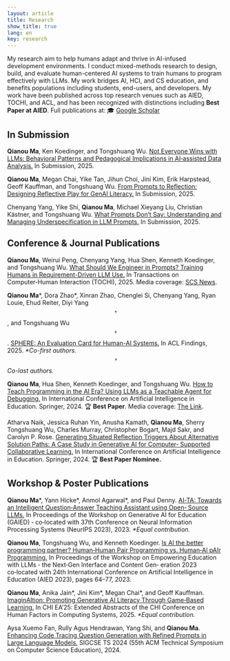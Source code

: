 ```yaml
---
layout: article
title: Research
show_title: true
lang: en
key: research
---
```


<!-- temporary solution, switch to https://jekyll-themes.com/alshedivat/al-folio -->

My research aim to help humans adapt and thrive in AI-infused development environments.
I conduct mixed-methods research to design, build, and evaluate human-centered AI systems to train humans to program effectively with LLMs. My work bridges AI, HCI, and CS education, and benefits populations including students, end-users, and developers. 
My work have been published across top research venues such as AIED, TOCHI, and ACL, and has been recognized with distinctions including
**Best Paper at AIED**. Full publications at: 
🎓 [Google Scholar](https://scholar.google.com/citations?user=3EAMFQIAAAAJ&hl=en)

## In Submission
**Qianou Ma**, Ken Koedinger, and Tongshuang Wu. [Not Everyone Wins with LLMs: Behavioral Patterns and Pedagogical Implications in AI‑assisted Data Analysis.](http://arxiv.org/abs/2509.21890) In Submission, 2025.

**Qianou Ma**, Megan Chai, Yike Tan, Jihun Choi, Jini Kim, Erik Harpstead, Geoff Kauffman, and Tongshuang Wu. [From Prompts to Reflection: Designing Reflective Play for GenAI Literacy.](http://arxiv.org/abs/2509.13679) In Submission, 2025.

Chenyang Yang, Yike Shi, **Qianou Ma**, Michael Xieyang Liu, Christian Kästner, and Tongshuang Wu. [What Prompts Don’t Say:
Understanding and Managing Underspecification in LLM Prompts.](https://arxiv.org/abs/2505.13360) In Submission, 2025.

## Conference & Journal Publications

**Qianou Ma**, Weirui Peng, Chenyang Yang, Hua Shen, Kenneth Koedinger, and Tongshuang Wu. [What Should We Engineer in Prompts? Training Humans in Requirement-Driven LLM Use.](https://arxiv.org/abs/2409.08775) In Transactions on Computer‑Human Interaction (TOCHI), 2025. Media coverage: [SCS News](https://www.cs.cmu.edu/news/2025/prompt-training).

**Qianou Ma**\*, Dora Zhao\*, Xinran Zhao, Chenglei Si, Chenyang Yang, Ryan Louie, Ehud Reiter, Diyi Yang$$ ^\dagger $$, and Tongshuang Wu$$^\dagger$$.
[SPHERE: An Evaluation Card for Human-AI Systems.](https://sphere-eval.github.io/) In ACL Findings, 2025. *\*Co-first authors. $$^\dagger$$Co-last authors.*

**Qianou Ma**, Hua Shen, Kenneth Koedinger, and Tongshuang Wu. [How to Teach Programming in the AI Era? Using LLMs as a Teachable
Agent for Debugging.](https://arxiv.org/abs/2310.05292) In International Conference on Artificial Intelligence in Education. Springer, 2024. 🏆 **Best Paper**. Media coverage: [The Link](https://magazine.cs.cmu.edu/promoting-critical-thinking-in-ai-education-models#:~:text=Award).

Atharva Naik, Jessica Ruhan Yin, Anusha Kamath, **Qianou Ma**, Sherry Tongshuang Wu, Charles Murray, Christopher Bogart, Majd Sakr, and Carolyn P. Rose. [Generating Situated Reflection Triggers About Alternative Solution Paths: A Case Study in Generative AI for Computer‑
Supported Collaborative Learning.](https://arxiv.org/abs/2404.18262) In International Conference on Artificial Intelligence in Education. Springer, 2024. 🏆 **Best Paper Nominee.**


## Workshop & Poster Publications


**Qianou Ma**\*, Yann Hicke\*, Anmol Agarwal\*, and Paul Denny. [AI‑TA: Towards an Intelligent Question‑Answer Teaching Assistant using Open‑
Source LLMs.](http://arxiv.org/abs/2311.02775) In Proceedings of the Workshop on Generative AI for Education (GAIED) ‑ co‑located with 37th Conference on Neural Information
Processing Systems (NeurIPS 2023), 2023. *\*Equal contribution.*

**Qianou Ma**, Tongshuang Wu, and Kenneth Koedinger. [Is AI the better programming partner? Human‑Human Pair Programming vs.
Human‑Al pAIr Programming.](https://arxiv.org/abs/2306.05153) In Proceedings of the Workshop on Empowering Education with LLMs ‑ the Next‑Gen Interface and Content Gen‑
eration 2023 co‑located with 24th International Conference on Artificial Intelligence in Education (AIED 2023), pages 64–77, 2023.

**Qianou Ma**, Anika Jain\*, Jini Kim\*, Megan Chai\*, and Geoff Kauffman. [ImaginAItion: Promoting Generative AI Literacy Through Game‑Based Learning.](https://doi.org/10.1145/3706599.3719844) In CHI EA’25: Extended Abstracts of the CHI Conference on Human Factors in Computing Systems, 2025. *\*Equal contribution.*

Aysa Xuemo Fan, Rully Agus Hendrawan, Yang Shi, and **Qianou Ma**. [Enhancing Code Tracing Question Generation with Refined Prompts
in Large Language Models.](https://dl.acm.org/doi/abs/10.1145/3626253.3635624) SIGCSE TS 2024 (55th ACM Technical Symposium on Computer Science Education), 2024.
